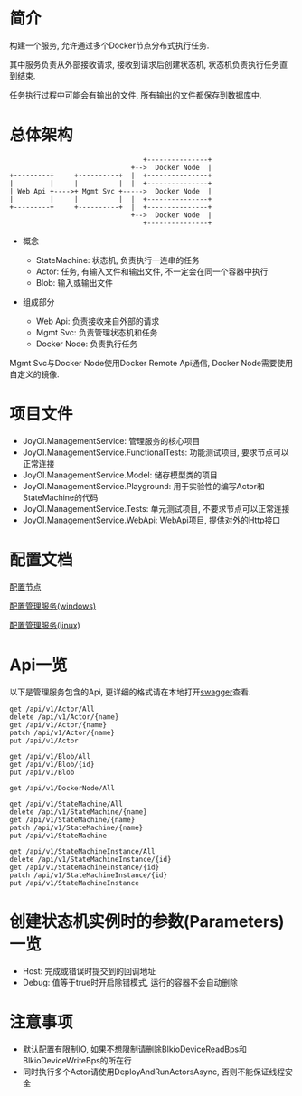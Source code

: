 ﻿# 简介

构建一个服务, 允许通过多个Docker节点分布式执行任务.

其中服务负责从外部接收请求, 接收到请求后创建状态机, 状态机负责执行任务直到结束.

任务执行过程中可能会有输出的文件, 所有输出的文件都保存到数据库中.

# 总体架构

``` text
                                 +---------------+
                              +-->  Docker Node  |
+---------+     +----------+  |  +---------------+
|         |     |          |  |  +---------------+
| Web Api +---->+ Mgmt Svc +----->  Docker Node  |
|         |     |          |  |  +---------------+
+---------+     +----------+  |  +---------------+
                              +-->  Docker Node  |
                                 +---------------+
```

- 概念
  - StateMachine: 状态机, 负责执行一连串的任务
  - Actor: 任务, 有输入文件和输出文件, 不一定会在同一个容器中执行
  - Blob: 输入或输出文件

- 组成部分
  - Web Api: 负责接收来自外部的请求
  - Mgmt Svc: 负责管理状态机和任务
  - Docker Node: 负责执行任务

Mgmt Svc与Docker Node使用Docker Remote Api通信, Docker Node需要使用自定义的镜像.

# 项目文件

- JoyOI.ManagementService: 管理服务的核心项目
- JoyOI.ManagementService.FunctionalTests: 功能测试项目, 要求节点可以正常连接
- JoyOI.ManagementService.Model: 储存模型类的项目
- JoyOI.ManagementService.Playground: 用于实验性的编写Actor和StateMachine的代码
- JoyOI.ManagementService.Tests: 单元测试项目, 不要求节点可以正常连接
- JoyOI.ManagementService.WebApi: WebApi项目, 提供对外的Http接口

# 配置文档

[配置节点](DeployDockerNode.md)

[配置管理服务(windows)](DeployMgmtSvcWindows.md)

[配置管理服务(linux)](DeployMgmtSvcLinux.md)

# Api一览

以下是管理服务包含的Api, 更详细的格式请在本地打开[swagger](http://localhost:38415/swagger/)查看.

```
get /api/v1/Actor/All
delete /api/v1/Actor/{name}
get /api/v1/Actor/{name}
patch /api/v1/Actor/{name}
put /api/v1/Actor 

get /api/v1/Blob/All
get /api/v1/Blob/{id}
put /api/v1/Blob 

get /api/v1/DockerNode/All 

get /api/v1/StateMachine/All
delete /api/v1/StateMachine/{name}
get /api/v1/StateMachine/{name}
patch /api/v1/StateMachine/{name}
put /api/v1/StateMachine 

get /api/v1/StateMachineInstance/All
delete /api/v1/StateMachineInstance/{id}
get /api/v1/StateMachineInstance/{id}
patch /api/v1/StateMachineInstance/{id}
put /api/v1/StateMachineInstance 
```

# 创建状态机实例时的参数(Parameters)一览

- Host: 完成或错误时提交到的回调地址
- Debug: 值等于true时开启除错模式, 运行的容器不会自动删除

# 注意事项

- 默认配置有限制IO, 如果不想限制请删除BlkioDeviceReadBps和BlkioDeviceWriteBps的所在行
- 同时执行多个Actor请使用DeployAndRunActorsAsync, 否则不能保证线程安全
